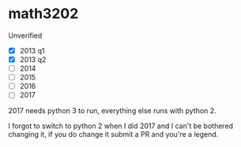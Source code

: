 # math3202

Unverified

- [x] 2013 q1
- [x] 2013 q2
- [ ] 2014
- [ ] 2015
- [ ] 2016
- [ ] 2017

2017 needs python 3 to run, everything else runs with python 2.

I forgot to switch to python 2 when I did 2017 and I can't be bothered
changing it, if you do change it submit a PR and you're a legend.
